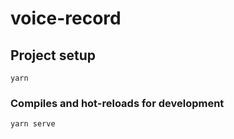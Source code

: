 # voice-record

## Project setup

```
yarn
```

### Compiles and hot-reloads for development

```
yarn serve
```
